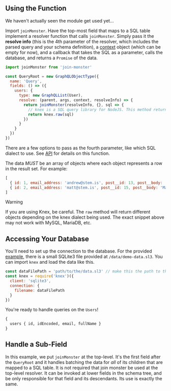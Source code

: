 ## Using the Function

We haven't actually seen the module get used yet...

Import `joinMonster`. Have the top-most field that maps to a SQL table implement a resolver function that calls `joinMonster`.
Simply pass it the **resolve info** (this is the 4th parameter of the resolver, which includes the parsed query and your schema definition),
a [context](/where/#adding-context) object (which can be empty for now),
and a callback that takes the SQL as a parameter, calls the database, and returns a `Promise` of the data.

```javascript
import joinMonster from 'join-monster'

const QueryRoot = new GraphQLObjectType({
  name: 'Query',
  fields: () => ({
    users: {
      type: new GraphQLList(User),
      resolve: (parent, args, context, resolveInfo) => {
        return joinMonster(resolveInfo, {}, sql => {
          // knex is a SQL query library for NodeJS. This method returns a `Promise` of the data
          return knex.raw(sql)
        })
      }
    }
  })
})
```

There are a few options to pass as the fourth parameter, like which SQL dialect to use. See [API](/API/#joinMonster) for details on this function.

The data *MUST* be an array of objects where each object represents a row in the result set. For example:
```javascript
[
  { id: 1, email_address: 'andrew@stem.is', post__id: 13, post__body: 'Hello world.' },
  { id: 2, email_address: 'matt@stem.is', post__id: 15, post__body: 'Make it less side-effecty!' }
]
```

<div class="admonition danger">
  <p class="first admonition-title">Warning</p>
  <p class="last">
    If you are using Knex, be careful. The <code>raw</code> method will return different objects depending on the knex dialect being used. The exact snippet above may not work with MySQL, MariaDB, etc.
  </p>
</div>


## Accessing Your Database

You'll need to set up the connection to the database. For the provided [example](https://github.com/join-monster/join-monster/tree/master/test-api), there is a small SQLite3 file provided at `/data/demo-data.sl3`. You can import `knex` and load the data like this.
```javascript
const dataFilePath = 'path/to/the/data.sl3' // make this the path to the database file
const knex = require('knex')({
  client: 'sqlite3',
  connection: {
    filename: dataFilePath
  }
})
```

You're ready to handle queries on the `Users`!
```graphql
{
  users { id, idEncoded, email, fullName }
}
```


## Handle a Sub-Field

In this example, we put `joinMonster` at the top-level.
It's the first field after the `QueryRoot` and it handles batching the data for *all* of its children that are mapped to a SQL table.
It is not required that join monster be used at the top-level resolver.
It can be invoked at lower fields in the schema tree, and be only responsible for that field and its descendants.
Its use is exactly the same.

